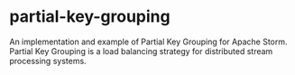 partial-key-grouping
====================

An implementation and example of Partial Key Grouping for Apache Storm. Partial Key Grouping is a load balancing strategy for distributed stream processing systems.
